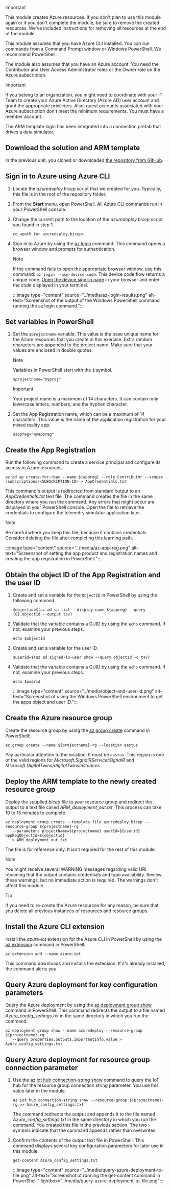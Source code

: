 > [!IMPORTANT]
> This module creates Azure resources. If you don't plan to use this module again or if you don't complete the module, be sure to remove the created resources. We've included instructions for removing all resources at the end of the module.

This module assumes that you have Azure CLI installed. You can run commands from a Command Prompt window or Windows PowerShell. We recommend PowerShell.

The module also assumes that you have an Azure account. You need the Contributor and User Access Administrator roles or the Owner role on the Azure subscription.

> [!IMPORTANT]
> If you belong to an organization, you might need to coordinate with your IT Team to create your Azure Active Directory (Azure AD) user account and grant the appropriate privileges. Also, guest accounts associated with your Azure subscription don't meet the minimum requirements. You must have a member account.

The ARM template logic has been integrated into a connection prefab that drives a data simulator.

## Download the solution and ARM template

In the previous unit, you cloned or downloaded [the repository from GitHub](https://aka.ms/mr-adt-mslearn).

## Sign in to Azure using Azure CLI

1. Locate the *azuredeploy.bicep* script that we created for you. Typically, this file is in the root of the repository folder.
1. From the **Start** menu, open PowerShell. All Azure CLI commands run in your PowerShell console.
1. Change the current path to the location of the *azuredeploy.bicep* script you found in step 1.

   ```console
   cd <path for azuredeploy.bicep>
   ```

1. Sign in to Azure by using the [az login](/cli/azure/reference-index#az-login) command. This command opens a browser window and prompts for authentication.

   > [!NOTE]
   > If the command fails to open the appropriate browser window, use this command: `az login --use-device-code`. This device code flow returns a unique code. [Open the device sign-in page](https://aka.ms/devicelogin) in your browser and enter the code displayed in your terminal.

   :::image type="content" source="../media/az-login-results.png" alt-text="Screenshot of the output of the Windows PowerShell command running the az login command.":::

## Set variables in PowerShell

1. Set the `$projectname` variable. This value is the base unique name for the Azure resources that you create in this exercise. Extra random characters are appended to the project name. Make sure that your values are enclosed in double quotes.

   > [!NOTE]
   > Variables in PowerShell start with the `$` symbol.

   ```console
   $projectname="myproj"
   ```

   > [!IMPORTANT]
   > Your project name is a maximum of 14 characters. It can contain only lowercase letters, numbers, and the hyphen character.

1. Set the App Registration name, which can be a maximum of 14 characters. This value is the name of the application registration for your mixed reality app.

   ```console
   $appreg="myappreg"
   ```

## Create the App Registration

Run the following command to create a service principal and configure its access to Azure resources.

```console
az ad sp create-for-rbac --name ${appreg} --role Contributor --scopes /subscriptions/<SUBSCRIPTION-ID> > AppCredentials.txt
```

This command's output is redirected from standard output to an *AppCredentials.txt* text file. The command creates the file in the same directory where you run the command. Any errors that might occur are displayed in your PowerShell console. Open the file to retrieve the credentials to configure the telemetry simulator application later.

> [!NOTE]
> Be careful where you keep this file, because it contains credentials. Consider deleting the file after completing this learning path.

:::image type="content" source="../media/az-app-reg.png" alt-text="Screenshot of setting the app product and registration names and creating the app registration in PowerShell.":::

## Obtain the object ID of the App Registration and the user ID

1. Create and set a variable for the `ObjectID` in PowerShell by using the following command.

   ```console
   $objectid=$(az ad sp list --display-name ${appreg} --query [0].objectId --output tsv)
   ```

2. Validate that the variable contains a GUID by using the `echo` command. If not, examine your previous steps.

   ```console
   echo $objectid
   ```

3. Create and set a variable for the user ID.

   ```console
   $userid=$(az ad signed-in-user show --query objectId -o tsv)
   ```

4. Validate that the variable contains a GUID by using the `echo` command. If not, examine your previous steps.

   ```console
   echo $userid
   ```

   :::image type="content" source="../media/object-and-user-id.png" alt-text="Screenshot of using the Windows PowerShell environment to get the apps object and user ID.":::

## Create the Azure resource group

Create the resource group by using the [az group create](/cli/azure/group#az-group-create) command in PowerShell:

```console
az group create --name ${projectname}-rg --location eastus
```

Pay particular attention to the location. It must be `eastus`. This region is one of the valid regions for *Microsoft.SignalRService/SignalR* and *Microsoft.DigitalTwins/digitalTwinsInstances*.

## Deploy the ARM template to the newly created resource group

Deploy the supplied *bicep* file to your resource group and redirect the output to a text file called *ARM_deployment_out.txt*. This process can take 10 to 15 minutes to complete.

```console
az deployment group create --template-file azuredeploy.bicep --resource-group ${projectname}-rg `
   --parameters projectName=${projectname} userId=${userid} appRegObjectId=${objectid} `
   > ARM_deployment_out.txt
```

The file is for reference only. It isn't required for the rest of this module.

> [!NOTE]
> You might receive several WARNING messages regarding valid URI renaming that the output contains credentials and type availability. Review these warnings, but no immediate action is required. The warnings don't affect this module.

> [!TIP]
> If you need to re-create the Azure resources for any reason, be sure that you delete all previous instances of resources and resource groups.

## Install the Azure CLI extension

Install the *azure-iot* extension for the Azure CLI in PowerShell by using the [az extension](/cli/azure/extension#az-extension-add) command in PowerShell.

```console
az extension add --name azure-iot
```

This command downloads and installs the extension. If it's already installed, the command alerts you.

## Query Azure deployment for key configuration parameters

Query the Azure deployment by using the [az deployment group show](/cli/azure/deployment/group#az-deployment-group-show) command in PowerShell. This command redirects the output to a file named *Azure_config_settings.txt* in the same directory in which you run the command.

```console
az deployment group show --name azuredeploy --resource-group ${projectname}-rg `
   --query properties.outputs.importantInfo.value > Azure_config_settings.txt
```

## Query Azure deployment for resource group connection parameter

1. Use the [az iot hub connection-string show](/cli/azure/iot/hub/connection-string#az-iot-hub-connection-string-show) command to query the IoT hub for the resource group connection string parameter. You use this value later in the module.

   ```console
   az iot hub connection-string show --resource-group ${projectname}-rg >> Azure_config_settings.txt
   ```

   The command redirects the output and appends it to the file named *Azure_config_settings.txt* in the same directory in which you run the command. You created this file in the previous section. The two `>` symbols indicate that the command appends rather than overwrites.

1. Confirm the contents of the output text file in PowerShell. This command displays several key configuration parameters for later use in this module.

   ```console
   get-content Azure_config_settings.txt
   ```

   :::image type="content" source="../media/query-azure-deployment-to-file.png" alt-text="Screenshot of running the get-content command in PowerShell." lightbox="../media/query-azure-deployment-to-file.png":::
